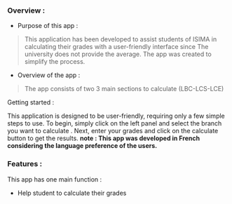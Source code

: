 ### Overview :

- Purpose of this app :

> This application has been developed to assist students of ISIMA in calculating their grades with a user-friendly interface since  The university does not provide the average. The app was created to simplify the process.
> 
- Overview of the  app :

> The app consists of two 3 main sections to calculate (LBC-LCS-LCE)
> 

Getting started : 

This application is designed to be user-friendly, requiring only a few simple steps to use. To begin, simply click on the left panel and select the branch you want to calculate . Next, enter your grades and click on the calculate button to get the results.
**note : This app was developed in French considering the language preference of the users.**

### Features :

This app has one main function :

- Help student to calculate their grades
